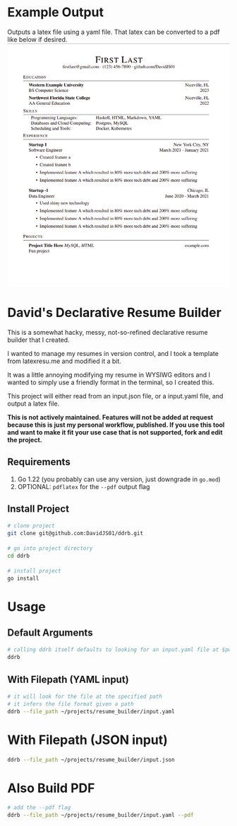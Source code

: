 # Example Output
Outputs a latex file using a yaml file. That latex can be converted to a pdf like below if desired.
![A rendered resume file](assets/example-rendered-resume.png)

# David's Declarative Resume Builder
This is a somewhat hacky, messy, not-so-refined declarative resume builder that I created.

I wanted to manage my resumes in version control, and I took a template from latexresu.me and modified it a bit.

It was a little annoying modifying my resume in WYSIWG editors and I wanted to simply use a friendly format in the terminal, so I created this.

This project will either read from an input.json file, or a input.yaml file, and output a latex file.

**This is not actively maintained. Features will not be added at request because this is just my personal workflow, published. If you use this tool and want to make it fit your use case that is not supported, fork and edit the project.**

## Requirements
1. Go 1.22 (you probably can use any version, just downgrade in `go.mod`)
2. OPTIONAL: `pdflatex` for the `--pdf` output flag

## Install Project
```sh
# clone project
git clone git@github.com:DavidJS01/ddrb.git

# go into project directory
cd ddrb

# install project
go install

```

# Usage
## Default Arguments
```sh
# calling ddrb itself defaults to looking for an input.yaml file at $pwd
ddrb
```

## With Filepath (YAML input)
```sh
# it will look for the file at the specified path
# it infers the file format given a path
ddrb --file_path ~/projects/resume_builder/input.yaml

```

# With Filepath (JSON input)
```sh
ddrb --file_path ~/projects/resume_builder/input.json
```

# Also Build PDF
```sh
# add the --pdf flag
ddrb --file_path ~/projects/resume_builder/input.yaml --pdf
```
